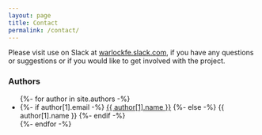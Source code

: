 ```yaml
---
layout: page
title: Contact
permalink: /contact/
---
```


Please visit use on Slack at [warlockfe.slack.com](https://warlockfe.slack.com/), if you have any questions or suggestions
or if you would like to get involved with the project.

### Authors ###

<ul class="contact-list">
{%- for author in site.authors -%}
  <li class="p-name">
  {%- if author[1].email -%}
    <a class="u-email" href="mailto:{{ author[1].email }}">{{ author[1].name }}</a>
  {%- else -%}
    {{ author[1].name }}
  {%- endif -%}
  </li>
{%- endfor -%}
</ul>
